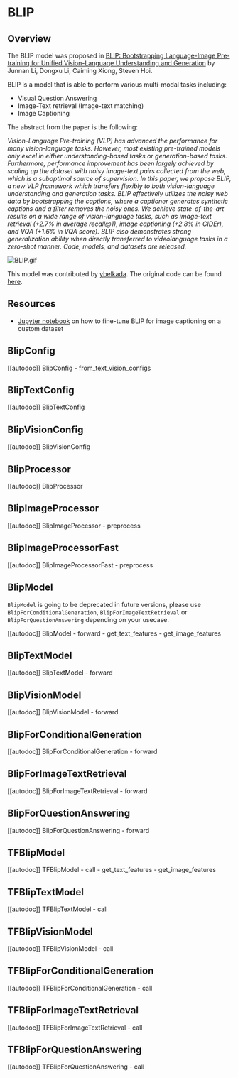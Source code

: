 <!--Copyright 2023 The HuggingFace Team. All rights reserved.

Licensed under the Apache License, Version 2.0 (the "License"); you may not use this file except in compliance with
the License. You may obtain a copy of the License at

http://www.apache.org/licenses/LICENSE-2.0

Unless required by applicable law or agreed to in writing, software distributed under the License is distributed on
an "AS IS" BASIS, WITHOUT WARRANTIES OR CONDITIONS OF ANY KIND, either express or implied. See the License for the
specific language governing permissions and limitations under the License.

⚠️ Note that this file is in Markdown but contain specific syntax for our doc-builder (similar to MDX) that may not be
rendered properly in your Markdown viewer.

-->

# BLIP

## Overview

The BLIP model was proposed in [BLIP: Bootstrapping Language-Image Pre-training for Unified Vision-Language Understanding and Generation](https://arxiv.org/abs/2201.12086) by Junnan Li, Dongxu Li, Caiming Xiong, Steven Hoi.

BLIP is a model that is able to perform various multi-modal tasks including:
- Visual Question Answering 
- Image-Text retrieval (Image-text matching)
- Image Captioning

The abstract from the paper is the following:

*Vision-Language Pre-training (VLP) has advanced the performance for many vision-language tasks. 
However, most existing pre-trained models only excel in either understanding-based tasks or generation-based tasks. Furthermore, performance improvement has been largely achieved by scaling up the dataset with noisy image-text pairs collected from the web, which is a suboptimal source of supervision. In this paper, we propose BLIP, a new VLP framework which transfers flexibly to both vision-language understanding and generation tasks. BLIP effectively utilizes the noisy web data by bootstrapping the captions, where a captioner generates synthetic captions and a filter removes the noisy ones. We achieve state-of-the-art results on a wide range of vision-language tasks, such as image-text retrieval (+2.7% in average recall@1), image captioning (+2.8% in CIDEr), and VQA (+1.6% in VQA score). BLIP also demonstrates strong generalization ability when directly transferred to videolanguage tasks in a zero-shot manner. Code, models, and datasets are released.*

![BLIP.gif](https://cdn-uploads.huggingface.co/production/uploads/1670928184033-62441d1d9fdefb55a0b7d12c.gif)

This model was contributed by [ybelkada](https://huggingface.co/ybelkada).
The original code can be found [here](https://github.com/salesforce/BLIP).

## Resources

- [Jupyter notebook](https://github.com/huggingface/notebooks/blob/main/examples/image_captioning_blip.ipynb) on how to fine-tune BLIP for image captioning on a custom dataset

## BlipConfig

[[autodoc]] BlipConfig
    - from_text_vision_configs

## BlipTextConfig

[[autodoc]] BlipTextConfig

## BlipVisionConfig

[[autodoc]] BlipVisionConfig

## BlipProcessor

[[autodoc]] BlipProcessor

## BlipImageProcessor

[[autodoc]] BlipImageProcessor
    - preprocess

## BlipImageProcessorFast

[[autodoc]] BlipImageProcessorFast
    - preprocess

<frameworkcontent>
<pt>

## BlipModel

`BlipModel` is going to be deprecated in future versions, please use `BlipForConditionalGeneration`, `BlipForImageTextRetrieval` or `BlipForQuestionAnswering` depending on your usecase.

[[autodoc]] BlipModel
    - forward
    - get_text_features
    - get_image_features

## BlipTextModel

[[autodoc]] BlipTextModel
    - forward

## BlipVisionModel

[[autodoc]] BlipVisionModel
    - forward

## BlipForConditionalGeneration

[[autodoc]] BlipForConditionalGeneration
    - forward

## BlipForImageTextRetrieval

[[autodoc]] BlipForImageTextRetrieval
    - forward

## BlipForQuestionAnswering

[[autodoc]] BlipForQuestionAnswering
    - forward

</pt>
<tf>

## TFBlipModel

[[autodoc]] TFBlipModel
    - call
    - get_text_features
    - get_image_features

## TFBlipTextModel

[[autodoc]] TFBlipTextModel
    - call

## TFBlipVisionModel

[[autodoc]] TFBlipVisionModel
    - call

## TFBlipForConditionalGeneration

[[autodoc]] TFBlipForConditionalGeneration
    - call

## TFBlipForImageTextRetrieval

[[autodoc]] TFBlipForImageTextRetrieval
    - call

## TFBlipForQuestionAnswering

[[autodoc]] TFBlipForQuestionAnswering
    - call
</tf>
</frameworkcontent>
